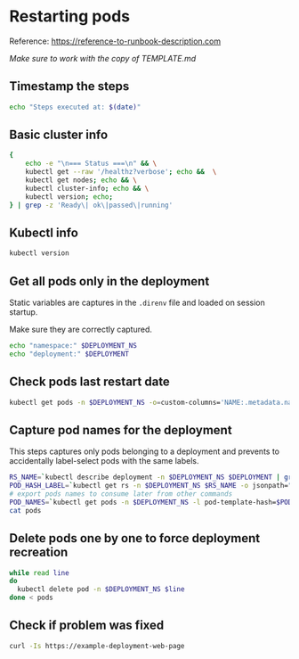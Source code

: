 # Restarting pods

Reference: https://reference-to-runbook-description.com

<em>
    Make sure to work with the copy of TEMPLATE.md
</em>

## Timestamp the steps

```bash
echo "Steps executed at: $(date)"
```

## Basic cluster info

```bash
{  
    echo -e "\n=== Status ===\n" && \
    kubectl get --raw '/healthz?verbose'; echo &&  \
    kubectl get nodes; echo && \
    kubectl cluster-info; echo && \
    kubectl version; echo;
} | grep -z 'Ready\| ok\|passed\|running' 
```

## Kubectl info

```bash
kubectl version
```

## Get all pods only in the deployment

Static variables are captures in the `.direnv` file and loaded on session
startup.

Make sure they are correctly captured.

```bash
echo "namespace:" $DEPLOYMENT_NS
echo "deployment:" $DEPLOYMENT
```

## Check pods last restart date

```bash
kubectl get pods -n $DEPLOYMENT_NS -o=custom-columns='NAME:.metadata.name,RESTARTS:.status.containerStatuses[*].restartCount,LAST_STARTED:.status.containerStatuses[*].state.running.startedAt'
```

## Capture pod names for the deployment

This steps captures only pods belonging to a deployment and prevents to
accidentally label-select pods with the same labels.

```bash
RS_NAME=`kubectl describe deployment -n $DEPLOYMENT_NS $DEPLOYMENT | grep "^NewReplicaSet"|awk '{print $2}'`; echo $RS_NAME
POD_HASH_LABEL=`kubectl get rs -n $DEPLOYMENT_NS $RS_NAME -o jsonpath="{.metadata.labels.pod-template-hash}"` ; echo $POD_HASH_LABEL
# export pods names to consume later from other commands
POD_NAMES=`kubectl get pods -n $DEPLOYMENT_NS -l pod-template-hash=$POD_HASH_LABEL --show-labels | tail -n +2 | awk '{print $1}' > pods`
cat pods
```

## Delete pods one by one to force deployment recreation

```bash
while read line
do
  kubectl delete pod -n $DEPLOYMENT_NS $line
done < pods

```

## Check if problem was fixed

```bash
curl -Is https://example-deployment-web-page
```
